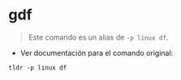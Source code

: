 # gdf

> Este comando es un alias de `-p linux df`.

- Ver documentación para el comando original:

`tldr -p linux df`
